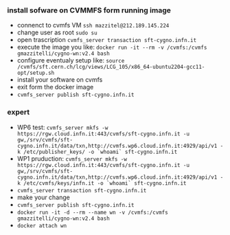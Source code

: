 ### install sofware on CVMMFS form running image 
- connenct to cvmfs VM ```ssh mazzitel@212.189.145.224```
- change user as root ```sudo su```
- open trascription ```cvmfs_server transaction sft-cygno.infn.it```
- execute the image you like: ```docker run -it --rm -v /cvmfs:/cvmfs gmazzitelli/cygno-wn:v2.4 bash```
- configure eventualy setup like: ```source /cvmfs/sft.cern.ch/lcg/views/LCG_105/x86_64-ubuntu2204-gcc11-opt/setup.sh```
- install your software on cvmfs
- exit form the docker image 
- ```cvmfs_server publish sft-cygno.infn.it```

### expert
- WP6 test: ```cvmfs_server mkfs -w https://rgw.cloud.infn.it:443/cvmfs/sft-cygno.infn.it -u gw,/srv/cvmfs/sft-cygno.infn.it/data/txn,http://cvmfs.wp6.cloud.infn.it:4929/api/v1 -k /etc/publisher_keys/ -o `whoami` sft-cygno.infn.it```
- WP1 pruduction: ```cvmfs_server mkfs -w https://rgw.cloud.infn.it:443/cvmfs/sft-cygno.infn.it -u gw,/srv/cvmfs/sft-cygno.infn.it/data/txn,http://cvmfs.wp6.cloud.infn.it:4929/api/v1 -k /etc/cvmfs/keys/infn.it -o `whoami` sft-cygno.infn.it```
- ```cvmfs_server transaction sft-cygno.infn.it```
- make your change 
- ```cvmfs_server publish sft-cygno.infn.it```
- ```docker run -it -d --rm --name wn -v /cvmfs:/cvmfs gmazzitelli/cygno-wn:v2.4 bash```
- ```docker attach wn```
